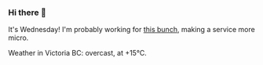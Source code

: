 ### Hi there :wave:

It's Wednesday! I'm probably working for [this bunch](https://github.com/kohofinancial), making a service more micro.

Weather in Victoria BC: overcast, at +15°C.
